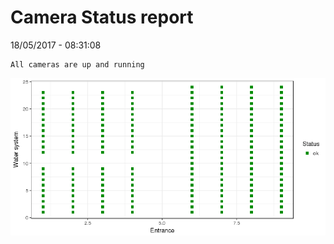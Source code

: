 Camera Status report
================
18/05/2017 - 08:31:08

    All cameras are up and running

![](camreport_files/figure-markdown_github/unnamed-chunk-2-1.png)
